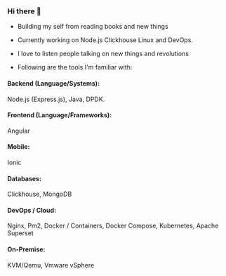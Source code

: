  ### Hi there 👋

- Building my self from reading books and new things

- Currently working on Node.js Clickhouse Linux and DevOps.

- I love to listen people talking on new things and revolutions

- Following are the tools I'm familiar with:

#### Backend (Language/Systems):

Node.js (Express.js), Java, DPDK.

#### Frontend (Language/Frameworks):

 Angular

#### Mobile:

Ionic

#### Databases: 

Clickhouse, MongoDB

#### DevOps / Cloud: 

Nginx, Pm2, Docker / Containers, Docker Compose, Kubernetes, Apache Superset

#### On-Premise:

KVM/Qemu, Vmware vSphere

 
